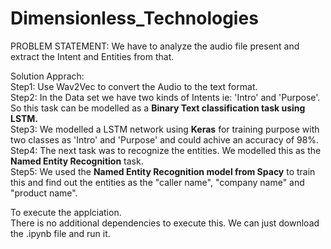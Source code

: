# Dimensionless_Technologies<br />

PROBLEM STATEMENT: We have to analyze the audio file present and extract the Intent and Entities from that.<br />

Solution Apprach:<br />
Step1: Use Wav2Vec to convert the Audio to the text format.<br />
Step2: In the Data set we have two kinds of Intents ie: 'Intro' and 'Purpose'. So this task can be modelled as a **Binary Text classification task using LSTM.**<br />
Step3: We modelled a LSTM network using **Keras** for training purpose with two classes as 'Intro' and 'Purpose' and could achive an accuracy of 98%. <br />
Step4: The next task was to recognize the entities. We modelled this as the **Named Entity Recognition** task. <br />
Step5: We used the **Named Entity Recognition model from Spacy** to train this and find out the entities as the "caller name", "company name" and "product name".<br />

To execute the applciation.<br />
There is no additional dependencies to execute this. We can just download the .ipynb file and run it.
